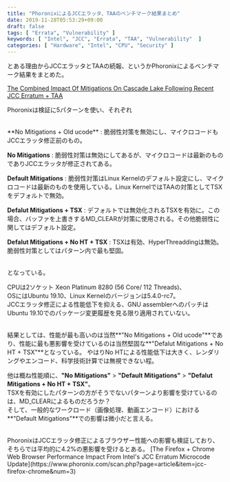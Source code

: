 ```yaml
---
title: "PhoronixによるJCCエラッタ、TAAのベンチマーク結果まとめ"
date: 2019-11-28T05:53:29+09:00
draft: false
tags: [ "Errata", "Vulnerability" ]
keywords: [ "Intel", "JCC", "Errata", "TAA", "Vulnerability"  ]
categories: [ "Hardware", "Intel", "CPU", "Security" ]
---
```


とある理由からJCCエラッタとTAAの続報、というかPhoronixによるベンチマーク結果をまとめた。  

[The Combined Impact Of Mitigations On Cascade Lake Following Recent JCC Erratum + TAA](https://www.phoronix.com/scan.php?page=article&item=cascadelake-jcc-taa&num=1)  

Phoronixは検証に5パターンを使い、それぞれ

<br>
**No Mitigations + Old ucode** : 脆弱性対策を無効にし、マイクロコードもJCCエラッタ修正前のもの。  

**No Mitigations** : 脆弱性対策は無効にしてあるが、マイクロコードは最新のものでありJCCエラッタが修正されてある。  

**Default Mitigations** : 脆弱性対策はLinux Kernelのデフォルト設定にし、マイクロコードは最新のものを使用している。Linux KernelではTAAの対策としてTSXをデフォルトで無効。  

**Defalut Mitigations + TSX** : デフォルトでは無効化されるTSXを有効に。この場合、バッファを上書きするMD_CLEARが対策に使用される。その他脆弱性に関してはデフォルト設定。  

**Defalut Mitigations + No HT + TSX** : TSXは有効、HyperThreaddingは無効。脆弱性対策としてはパターン内で最も堅固。  

<br>
となっている。  

CPUは2ソケット Xeon Platinum 8280 (56 Core/ 112 Threads)、  
OSにはUbuntu 19.10、Linux Kernelのバージョンは5.4.0-rc7。  
JCCエラッタ修正による性能低下を抑える、GNU assemblerへのパッチはUbuntu 19.10でのパッケージ変更履歴を見る限り適用されていない。  

<br>
結果としては、性能が最も高いのは当然**"No Mitigations + Old ucode"**であり、性能に最も悪影響を受けているのは当然堅固な**"Defalut Mitigations + No HT + TSX"**となっている。  
やはりNo HTによる性能低下は大きく、レンダリングやエンコード、科学技術計算では無視できない程。  

他は概ね性能順に、**"No Mitigations"** > **"Default Mitigations"** > **"Defalut Mitigations + No HT + TSX"**。  
TSXを有効にしたパターンの方がそうでないパターンより影響を受けているのは、MD_CLEARによるものだろうか？  
そして、一般的なワークロード（画像処理、動画エンコード）における**"Default Mitigations"**での影響は微小だと言える。  

<br>
PhoronixはJCCエラッタ修正によるブラウザー性能への影響も検証しており、そちらでは平均的に4.2%の悪影響を受けるとある。  
[The Firefox + Chrome Web Browser Performance Impact From Intel's JCC Erratum Microcode Update](https://www.phoronix.com/scan.php?page=article&item=jcc-firefox-chrome&num=3)  
